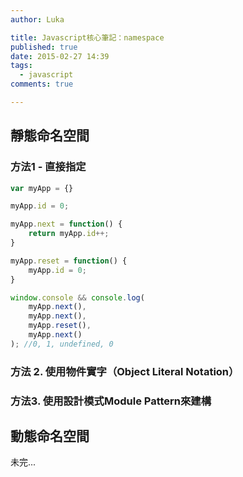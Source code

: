 ```yaml
---
author: Luka

title: Javascript核心筆記：namespace
published: true
date: 2015-02-27 14:39
tags:
  - javascript
comments: true

---
```

## 靜態命名空間
### 方法1 - 直接指定
```js
var myApp = {}

myApp.id = 0;

myApp.next = function() {
    return myApp.id++;
}

myApp.reset = function() {
    myApp.id = 0;
}

window.console && console.log(
    myApp.next(),
    myApp.next(),
    myApp.reset(),
    myApp.next()
); //0, 1, undefined, 0
```

### 方法 2. 使用物件實字（Object Literal Notation）


### 方法3. 使用設計模式Module Pattern來建構

## 動態命名空間

未完...
